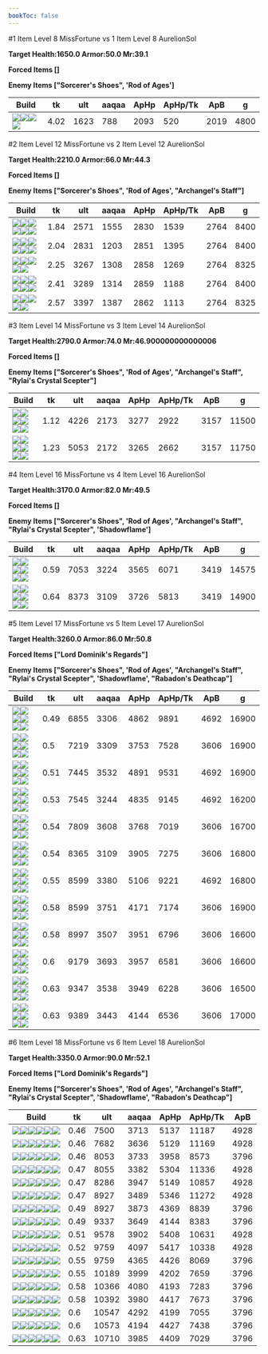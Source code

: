 ```yaml
---
bookToc: false
---
```


#1 Item Level 8 MissFortune vs 1 Item Level 8 AurelionSol

**Target Health:1650.0 Armor:50.0 Mr:39.1**


**Forced Items []**


**Enemy Items ["Sorcerer's Shoes", 'Rod of Ages']**




Build | tk | ult | aaqaa |ApHp | ApHp/Tk | ApB | g
-|-|-|-|-|-|-|-
![](/item/3142.png)![](/item/1053.png)![](/item/1055.png)![](/item/1036.png)|4.02|1623|788|2093|520|2019|4800




























































#2 Item Level 12 MissFortune vs 2 Item Level 12 AurelionSol

**Target Health:2210.0 Armor:66.0 Mr:44.3**


**Forced Items []**


**Enemy Items ["Sorcerer's Shoes", 'Rod of Ages', "Archangel's Staff"]**




Build | tk | ult | aaqaa |ApHp | ApHp/Tk | ApB | g
-|-|-|-|-|-|-|-
![](/item/6676.png)![](/item/6671.png)![](/item/1001.png)![](/item/1053.png)![](/item/1055.png)![](/item/1036.png)|1.84|2571|1555|2830|1539|2764|8400
![](/item/6676.png)![](/item/6675.png)![](/item/1001.png)![](/item/1053.png)![](/item/1055.png)![](/item/1036.png)|2.04|2831|1203|2851|1395|2764|8400
![](/item/3142.png)![](/item/6696.png)![](/item/1053.png)![](/item/1055.png)![](/item/1037.png)|2.25|3267|1308|2858|1269|2764|8325
![](/item/3142.png)![](/item/3179.png)![](/item/1053.png)![](/item/1055.png)![](/item/1038.png)![](/item/1036.png)|2.41|3289|1314|2859|1188|2764|8400
![](/item/3142.png)![](/item/6676.png)![](/item/1053.png)![](/item/1055.png)![](/item/1037.png)|2.57|3397|1387|2862|1113|2764|8325




























































#3 Item Level 14 MissFortune vs 3 Item Level 14 AurelionSol

**Target Health:2790.0 Armor:74.0 Mr:46.900000000000006**


**Forced Items []**


**Enemy Items ["Sorcerer's Shoes", 'Rod of Ages', "Archangel's Staff", "Rylai's Crystal Scepter"]**




Build | tk | ult | aaqaa |ApHp | ApHp/Tk | ApB | g
-|-|-|-|-|-|-|-
![](/item/3142.png)![](/item/6676.png)![](/item/3153.png)![](/item/1055.png)![](/item/1038.png)![](/item/1036.png)|1.12|4226|2173|3277|2922|3157|11500
![](/item/3142.png)![](/item/6676.png)![](/item/3036.png)![](/item/1053.png)![](/item/1055.png)![](/item/1038.png)|1.23|5053|2172|3265|2662|3157|11750




























































#4 Item Level 16 MissFortune vs 4 Item Level 16 AurelionSol

**Target Health:3170.0 Armor:82.0 Mr:49.5**


**Forced Items []**


**Enemy Items ["Sorcerer's Shoes", 'Rod of Ages', "Archangel's Staff", "Rylai's Crystal Scepter", 'Shadowflame']**




Build | tk | ult | aaqaa |ApHp | ApHp/Tk | ApB | g
-|-|-|-|-|-|-|-
![](/item/3142.png)![](/item/6676.png)![](/item/3153.png)![](/item/3036.png)![](/item/1038.png)![](/item/1037.png)|0.59|7053|3224|3565|6071|3419|14575
![](/item/3142.png)![](/item/6676.png)![](/item/3036.png)![](/item/3072.png)![](/item/1038.png)![](/item/1038.png)|0.64|8373|3109|3726|5813|3419|14900




























































#5 Item Level 17 MissFortune vs 5 Item Level 17 AurelionSol

**Target Health:3260.0 Armor:86.0 Mr:50.8**


**Forced Items ["Lord Dominik's Regards"]**


**Enemy Items ["Sorcerer's Shoes", 'Rod of Ages', "Archangel's Staff", "Rylai's Crystal Scepter", 'Shadowflame', "Rabadon's Deathcap"]**




Build | tk | ult | aaqaa |ApHp | ApHp/Tk | ApB | g
-|-|-|-|-|-|-|-
![](/item/3142.png)![](/item/3091.png)![](/item/3036.png)![](/item/3095.png)![](/item/3153.png)![](/item/1038.png)|0.49|6855|3306|4862|9891|4692|16900
![](/item/3142.png)![](/item/6676.png)![](/item/3153.png)![](/item/3036.png)![](/item/3115.png)![](/item/1038.png)|0.5|7219|3309|3753|7528|3606|16900
![](/item/3142.png)![](/item/6676.png)![](/item/3153.png)![](/item/3036.png)![](/item/3091.png)![](/item/1038.png)|0.51|7445|3532|4891|9531|4692|16900
![](/item/3142.png)![](/item/6676.png)![](/item/3036.png)![](/item/3091.png)![](/item/3095.png)![](/item/1053.png)|0.53|7545|3244|4835|9145|4692|16200
![](/item/3142.png)![](/item/6676.png)![](/item/3153.png)![](/item/3036.png)![](/item/3087.png)![](/item/1038.png)|0.54|7809|3608|3768|7019|3606|16700
![](/item/3142.png)![](/item/6676.png)![](/item/3036.png)![](/item/3072.png)![](/item/3115.png)![](/item/1038.png)|0.54|8365|3109|3905|7275|3606|16800
![](/item/3142.png)![](/item/6676.png)![](/item/3036.png)![](/item/3072.png)![](/item/3091.png)![](/item/1038.png)|0.55|8599|3380|5106|9221|4692|16800
![](/item/3142.png)![](/item/6676.png)![](/item/3153.png)![](/item/3036.png)![](/item/3072.png)![](/item/1038.png)|0.58|8599|3751|4171|7174|3606|16900
![](/item/3142.png)![](/item/6676.png)![](/item/3036.png)![](/item/3072.png)![](/item/3087.png)![](/item/1038.png)|0.58|8997|3507|3951|6796|3606|16600
![](/item/3142.png)![](/item/6676.png)![](/item/3036.png)![](/item/3072.png)![](/item/3095.png)![](/item/1038.png)|0.6|9179|3693|3957|6581|3606|16600
![](/item/3142.png)![](/item/6676.png)![](/item/3036.png)![](/item/3072.png)![](/item/3004.png)![](/item/1038.png)|0.63|9347|3538|3949|6228|3606|16500
![](/item/3142.png)![](/item/6676.png)![](/item/3036.png)![](/item/3072.png)![](/item/3074.png)![](/item/1038.png)|0.63|9389|3443|4144|6536|3606|17000




























































#6 Item Level 18 MissFortune vs 6 Item Level 18 AurelionSol

**Target Health:3350.0 Armor:90.0 Mr:52.1**


**Forced Items ["Lord Dominik's Regards"]**


**Enemy Items ["Sorcerer's Shoes", 'Rod of Ages', "Archangel's Staff", "Rylai's Crystal Scepter", 'Shadowflame', "Rabadon's Deathcap"]**




Build | tk | ult | aaqaa |ApHp | ApHp/Tk | ApB
-|-|-|-|-|-|-
![](/item/3142.png)![](/item/6676.png)![](/item/3153.png)![](/item/3036.png)![](/item/3091.png)![](/item/3085.png)|0.46|7500|3713|5137|11187|4928
![](/item/3142.png)![](/item/6676.png)![](/item/3153.png)![](/item/3036.png)![](/item/3115.png)![](/item/3091.png)|0.46|7682|3636|5129|11169|4928
![](/item/3142.png)![](/item/6676.png)![](/item/3153.png)![](/item/3036.png)![](/item/3115.png)![](/item/3087.png)|0.46|8053|3733|3958|8573|3796
![](/item/3142.png)![](/item/3072.png)![](/item/3036.png)![](/item/3085.png)![](/item/3091.png)![](/item/3095.png)|0.47|8055|3382|5304|11336|4928
![](/item/3142.png)![](/item/6676.png)![](/item/3153.png)![](/item/3036.png)![](/item/3091.png)![](/item/3087.png)|0.47|8286|3947|5149|10857|4928
![](/item/3142.png)![](/item/6676.png)![](/item/3036.png)![](/item/3072.png)![](/item/3115.png)![](/item/3091.png)|0.47|8927|3489|5346|11272|4928
![](/item/3142.png)![](/item/6676.png)![](/item/3153.png)![](/item/3036.png)![](/item/3115.png)![](/item/3072.png)|0.49|8927|3873|4369|8839|3796
![](/item/3142.png)![](/item/6676.png)![](/item/3036.png)![](/item/3072.png)![](/item/3115.png)![](/item/3087.png)|0.49|9337|3649|4144|8383|3796
![](/item/3142.png)![](/item/6676.png)![](/item/3036.png)![](/item/3072.png)![](/item/3091.png)![](/item/3087.png)|0.51|9578|3902|5408|10631|4928
![](/item/3142.png)![](/item/6676.png)![](/item/3036.png)![](/item/3091.png)![](/item/3095.png)![](/item/3072.png)|0.52|9759|4097|5417|10338|4928
![](/item/3142.png)![](/item/6676.png)![](/item/3153.png)![](/item/3036.png)![](/item/3072.png)![](/item/3095.png)|0.55|9759|4365|4426|8069|3796
![](/item/3142.png)![](/item/6676.png)![](/item/3036.png)![](/item/3072.png)![](/item/3087.png)![](/item/3095.png)|0.55|10189|3999|4202|7659|3796
![](/item/3142.png)![](/item/6676.png)![](/item/3036.png)![](/item/3072.png)![](/item/3087.png)![](/item/3004.png)|0.58|10366|4080|4193|7283|3796
![](/item/3142.png)![](/item/6676.png)![](/item/3036.png)![](/item/3072.png)![](/item/3087.png)![](/item/3074.png)|0.58|10392|3980|4417|7673|3796
![](/item/3142.png)![](/item/6676.png)![](/item/3036.png)![](/item/3072.png)![](/item/3095.png)![](/item/3004.png)|0.6|10547|4292|4199|7055|3796
![](/item/3142.png)![](/item/6676.png)![](/item/3036.png)![](/item/3072.png)![](/item/3095.png)![](/item/3074.png)|0.6|10573|4194|4427|7438|3796
![](/item/3142.png)![](/item/6676.png)![](/item/3036.png)![](/item/3072.png)![](/item/3004.png)![](/item/3074.png)|0.63|10710|3985|4409|7029|3796





























































